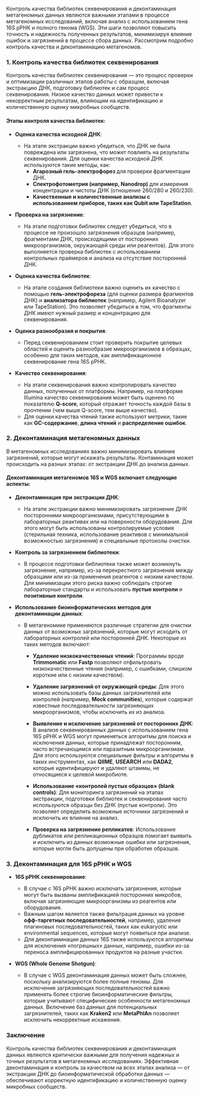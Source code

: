 Контроль качества библиотек секвенирования и деконтаминация метагеномных данных являются важными этапами в процессе метагеномных исследований, включая анализ с использованием гена 16S рРНК и полного генома (WGS). Эти шаги позволяют повысить точность и надежность полученных результатов, минимизируя влияние ошибок и загрязнений в процессе сбора данных. Рассмотрим подробно контроль качества и деконтаминацию метагеномов.

### 1. **Контроль качества библиотек секвенирования**

Контроль качества библиотек секвенирования — это процесс проверки и оптимизации различных этапов работы с образцом, включая экстракцию ДНК, подготовку библиотек и сам процесс секвенирования. Низкое качество данных может привести к некорректным результатам, влияющим на идентификацию и количественную оценку микробных сообществ.

#### Этапы контроля качества библиотек:

- **Оценка качества исходной ДНК**:
    
    - На этапе экстракции важно убедиться, что ДНК не была повреждена или загрязнена, что может повлиять на результаты секвенирования. Для оценки качества исходной ДНК используются такие методы, как:
        - **Агарозный гель-электрофорез** для проверки фрагментации ДНК.
        - **Спектрофотометрия (например, Nanodrop)** для измерения концентрации и чистоты ДНК (отношение 260/280 и 260/230).
        - **Качественные и количественные анализы с использованием приборов, таких как Qubit или TapeStation**.
- **Проверка на загрязнение**:
    
    - На этапе подготовки библиотек следует убедиться, что в процессе не произошло загрязнения образцов (например, фрагментами ДНК, происходящими от посторонних микроорганизмов, окружающей среды или реагентов). Для этого выполняется проверка библиотек с использованием контрольных праймеров и анализа на отсутствие посторонней ДНК.
- **Оценка качества библиотек**:
    
    - На этапе создания библиотеки важно оценить их качество с помощью **гель-электрофореза** (для оценки размера фрагментов ДНК) и **анализатора библиотек** (например, Agilent Bioanalyzer или TapeStation). Это позволяет убедиться в том, что фрагменты ДНК имеют нужный размер и концентрацию для секвенирования.
- **Оценка разнообразия и покрытия**:
    
    - Перед секвенированием стоит проверить покрытие целевых областей и оценить разнообразие микроорганизмов в образцах, особенно для таких методов, как амплификационное секвенирование гена 16S рРНК.
- **Качество секвенирования**:
    
    - На этапе секвенирования важно контролировать качество данных, полученных от платформы. Например, на платформе Illumina качество секвенирования может быть оценено по показателю **Q-score**, который отражает точность каждой базы в прочтении (чем выше Q-score, тем выше качество).
    - Для оценки качества чтений также используют метрики, такие как **GC-содержание**, **длина чтений** и **распределение ошибок**.

### 2. **Деконтаминация метагеномных данных**

В метагеномных исследованиях важно минимизировать влияние загрязнений, которые могут искажать результаты. Контаминация может происходить на разных этапах: от экстракции ДНК до анализа данных.

#### Деконтаминация метагеномов 16S и WGS включает следующие аспекты:

- **Деконтаминация при экстракции ДНК**:
    
    - На этапе экстракции важно минимизировать загрязнение ДНК посторонними микроорганизмами, присутствующими в лабораторных реактивах или на поверхности оборудования. Для этого могут быть использованы контролируемые условия (стерильная техника, использование реактивов с минимальной возможностью загрязнения) и специальные протоколы очистки.
- **Контроль за загрязнением библиотеки**:
    
    - В процессе подготовки библиотеки также может возникнуть загрязнение, например, из-за перекрестного загрязнения между образцами или из-за применения реагентов с низким качеством. Для минимизации этого риска важно соблюдать строгие лабораторные стандарты и использовать **пустые контроли** и **позитивные контроли**.
- **Использование биоинформатических методов для деконтаминации данных**:
    
    - В метагеномике применяются различные стратегии для очистки данных от возможных загрязнений, которые могут исходить от лабораторных контролей или посторонней ДНК. Некоторые из таких методов включают:
        
        - **Удаление низкокачественных чтений**: Программы вроде **Trimmomatic** или **Fastp** позволяют отфильтровать низкокачественные чтения (например, с ошибками, слишком короткие или с низким качеством).
            
        - **Удаление загрязнений от окружающей среды**: Для этого можно использовать базы данных загрязнителей или контролей (например, **Mock communities**), которые содержат известные последовательности загрязняющих микроорганизмов, чтобы исключить их из анализа.
            
        - **Выявление и исключение загрязнений от посторонних ДНК**: В анализе секвенированных данных с использованием гена 16S рРНК и WGS могут применяться алгоритмы для поиска и исключения данных, которые принадлежат посторонним, часто встречающимся или паразитным микроорганизмам. Для этого используются специальные фильтры и алгоритмы в таких инструментах, как **QIIME**, **USEARCH** или **DADA2**, которые идентифицируют и удаляют штаммы, не относящиеся к целевой микробиоте.
            
        - **Использование «контролей пустых образцов» (blank controls)**: Для мониторинга загрязнений на этапах экстракции, подготовки библиотек и секвенирования часто используются образцы без ДНК (пустые контроли). Это позволяет определить возможные источники загрязнений и исключить их влияние на анализ.
            
        - **Проверка на загрязнение репликатов**: Использование дубликатов или репликационных образцов помогает выявить и исключить из данных возможные ошибки или загрязнения, которые могли быть допущены при обработке образцов.
            

### 3. **Деконтаминация для 16S рРНК и WGS**

- **16S рРНК секвенирование**:
    
    - В случае с 16S рРНК важно исключать загрязнения, которые могут быть вызваны амплификацией посторонних микробов, включая загрязняющие микроорганизмы из реагентов или оборудования.
    - Важным шагом является также фильтрация данных на уровне **офф-таргетных последовательностей**, например, удаление плагиновых последовательностей, таких как eukaryotic или environmental sequences, которые могут появиться при анализе.
    - Для деконтаминации данных 16S также используются алгоритмы для исключения «погрешных» данных, например, ошибки из-за переноса амплифицированных продуктов на разные участки.
- **WGS (Whole Genome Shotgun)**:
    
    - В случае с WGS деконтаминация данных может быть сложнее, поскольку анализируются более полные геномы. Для исключения загрязняющих последовательностей важно применять более строгие биоинформатические фильтры, которые учитывают специфические особенности метагеномных данных. Включение баз данных для потенциальных загрязнителей, таких как **Kraken2** или **MetaPhlAn** позволяет исключить некорректные искажения.

### Заключение

Контроль качества библиотек секвенирования и деконтаминация данных являются критически важными для получения надежных и точных результатов в метагеномных исследованиях. Эффективная деконтаминация и контроль за качеством на всех этапах анализа — от экстракции ДНК до биоинформатической обработки данных — обеспечивают корректную идентификацию и количественную оценку микробных сообществ.